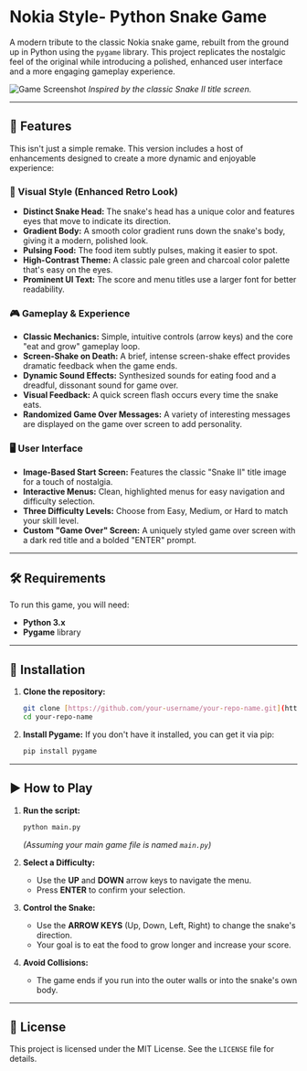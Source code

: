 # Nokia Style- Python Snake Game

A modern tribute to the classic Nokia snake game, rebuilt from the ground up in Python using the `pygame` library. This project replicates the nostalgic feel of the original while introducing a polished, enhanced user interface and a more engaging gameplay experience.

![Game Screenshot](<img width="359" height="473" alt="image" src="https://github.com/user-attachments/assets/59334380-887c-4812-80b2-388f6d948fb2" />
)
*Inspired by the classic Snake II title screen.*

---

## 🌟 Features

This isn't just a simple remake. This version includes a host of enhancements designed to create a more dynamic and enjoyable experience:

### 🎨 Visual Style (Enhanced Retro Look)

* **Distinct Snake Head:** The snake's head has a unique color and features eyes that move to indicate its direction.
* **Gradient Body:** A smooth color gradient runs down the snake's body, giving it a modern, polished look.
* **Pulsing Food:** The food item subtly pulses, making it easier to spot.
* **High-Contrast Theme:** A classic pale green and charcoal color palette that's easy on the eyes.
* **Prominent UI Text:** The score and menu titles use a larger font for better readability.

### 🎮 Gameplay & Experience

* **Classic Mechanics:** Simple, intuitive controls (arrow keys) and the core "eat and grow" gameplay loop.
* **Screen-Shake on Death:** A brief, intense screen-shake effect provides dramatic feedback when the game ends.
* **Dynamic Sound Effects:** Synthesized sounds for eating food and a dreadful, dissonant sound for game over.
* **Visual Feedback:** A quick screen flash occurs every time the snake eats.
* **Randomized Game Over Messages:** A variety of interesting messages are displayed on the game over screen to add personality.

### 🖥️ User Interface

* **Image-Based Start Screen:** Features the classic "Snake II" title image for a touch of nostalgia.
* **Interactive Menus:** Clean, highlighted menus for easy navigation and difficulty selection.
* **Three Difficulty Levels:** Choose from Easy, Medium, or Hard to match your skill level.
* **Custom "Game Over" Screen:** A uniquely styled game over screen with a dark red title and a bolded "ENTER" prompt.

---

## 🛠️ Requirements

To run this game, you will need:

* **Python 3.x**
* **Pygame** library

---

## 🚀 Installation

1.  **Clone the repository:**
    ```bash
    git clone [https://github.com/your-username/your-repo-name.git](https://github.com/your-username/your-repo-name.git)
    cd your-repo-name
    ```

2.  **Install Pygame:**
    If you don't have it installed, you can get it via pip:
    ```bash
    pip install pygame
    ```

---

## ▶️ How to Play

1.  **Run the script:**
    ```bash
    python main.py
    ```
    *(Assuming your main game file is named `main.py`)*

2.  **Select a Difficulty:**
    * Use the **UP** and **DOWN** arrow keys to navigate the menu.
    * Press **ENTER** to confirm your selection.

3.  **Control the Snake:**
    * Use the **ARROW KEYS** (Up, Down, Left, Right) to change the snake's direction.
    * Your goal is to eat the food to grow longer and increase your score.

4.  **Avoid Collisions:**
    * The game ends if you run into the outer walls or into the snake's own body.

---

## 📄 License

This project is licensed under the MIT License. See the `LICENSE` file for details.
